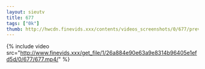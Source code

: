 ```yaml
--- 
layout: sieutv
title: 677
tags: ["0k"]
thumb: http://hwcdn.finevids.xxx/contents/videos_screenshots/0/677/preview.mp4.jpg
---
```

{% include video src="http://www.finevids.xxx/get_file/1/26a884e90e63a9e8314b96405e1efd5d/0/677/677.mp4/" %} 
